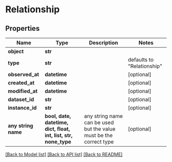 # Relationship


## Properties
Name | Type | Description | Notes
------------ | ------------- | ------------- | -------------
**object** | **str** |  | 
**type** | **str** |  | defaults to "Relationship"
**observed_at** | **datetime** |  | [optional] 
**created_at** | **datetime** |  | [optional] 
**modified_at** | **datetime** |  | [optional] 
**dataset_id** | **str** |  | [optional] 
**instance_id** | **str** |  | [optional] 
**any string name** | **bool, date, datetime, dict, float, int, list, str, none_type** | any string name can be used but the value must be the correct type | [optional]

[[Back to Model list]](../README.md#documentation-for-models) [[Back to API list]](../README.md#documentation-for-api-endpoints) [[Back to README]](../README.md)


